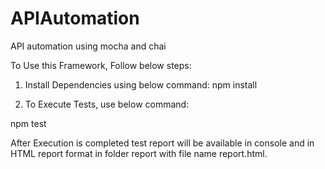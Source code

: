 # APIAutomation
API automation using mocha and chai


To Use this Framework, Follow below steps:

1. Install Dependencies using below command:
npm install

2. To Execute Tests, use below command:

npm test


After Execution is completed test report will be available in console and in HTML report format in folder report with file name report.html.
